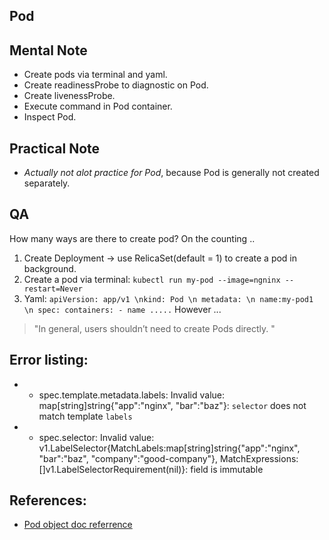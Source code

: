 ## Pod

## Mental Note
  - Create pods via terminal and yaml.
  - Create readinessProbe to diagnostic on Pod.
  - Create livenessProbe.
  - Execute command in Pod container.
  - Inspect Pod.

## Practical Note
  - *Actually not alot practice for Pod*, because Pod is generally not created separately.

## QA
How many ways are there to create pod?
 On the counting .. 
  1. Create Deployment -> use RelicaSet(default = 1) to create a pod in background.
  2. Create a pod via terminal: `kubectl run my-pod --image=ngninx --restart=Never `
  3. Yaml: `apiVersion: app/v1 \nkind: Pod \n metadata: \n name:my-pod1 \n spec: containers: - name .....`
However ... 

> "In general, users shouldn’t need to create Pods directly. "

## Error listing:
- * spec.template.metadata.labels: Invalid value: map[string]string{"app":"nginx", "bar":"baz"}: `selector` does not match template `labels`
- * spec.selector: Invalid value: v1.LabelSelector{MatchLabels:map[string]string{"app":"nginx", "bar":"baz", "company":"good-company"}, MatchExpressions:[]v1.LabelSelectorRequirement(nil)}: field is immutable

## References:
- [Pod object doc referrence](https://kubernetes.io/docs/reference/generated/kubernetes-api/v1.16/#pod-v1-core)
